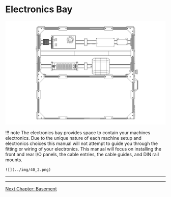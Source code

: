 # Electronics Bay

![](../img/40_1.png)

!!! note
    The electronics bay provides space to contain your machines electronics. Due to the unique nature of each machine setup and electronics choices this manual will not attempt to guide you through the fitting or wiring of your electronics. This manual will focus on installing the front and rear I/O panels, the cable entries, the cable guides, and DIN rail mounts.

    ![](../img/40_2.png)

---

<!-- Instruction here -->

<!-- VHB tape  -->

---

[Next Chapter: Basement](./50_basement.md)